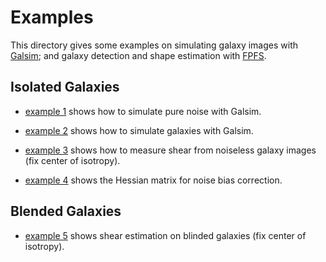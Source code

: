 # Examples

This directory gives some examples on simulating galaxy images with
[Galsim](https://github.com/GalSim-developers/GalSim); and galaxy detection and
shape estimation with [FPFS](https://github.com/mr-superonion/FPFS).

## Isolated Galaxies
+ [example 1](./1_simulate_noise_image.ipynb) shows how to simulate pure noise
  with Galsim.

+ [example 2](./2_simulate_galaxy_basic.ipynb) shows how to simulate galaxies
  with Galsim.

+ [example 3](./3_measure_shear.ipynb) shows how to measure shear from
  noiseless galaxy images (fix center of isotropy).

+ [example 4](./4_noise_bias_Hessian.ipynb) shows the Hessian matrix for
  noise bias correction.

## Blended Galaxies

+ [example 5](./5_measure_shear_blended.ipynb) shows shear estimation on
  blinded galaxies (fix center of isotropy).
